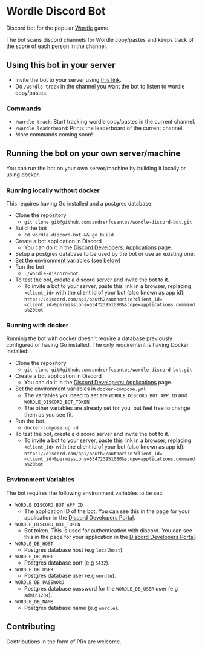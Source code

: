 # Wordle Discord Bot

Discord bot for the popular [Wordle](https://www.nytimes.com/games/wordle/index.html) game.

The bot scans discord channels for Wordle copy/pastes and keeps track of the score of each person in the channel.

## Using this bot in your server

* Invite the bot to your server using [this link](https://discord.com/api/oauth2/authorize?client_id=934221170897743882&permissions=534723951680&scope=applications.commands%20bot).
* Do `/wordle track` in the channel you want the bot to listen to wordle copy/pastes.

### Commands

* `/wordle track`: Start tracking wordle copy/pastes in the current channel.
* `/wordle leaderboard`: Prints the leaderboard of the current channel.
* More commands coming soon!

## Running the bot on your own server/machine

You can run the bot on your own server/machine by building it locally or using docker.

### Running locally without docker

This requires having Go installed and a postgres database:

* Clone the repository
  * `git clone git@github.com:andrerfcsantos/wordle-discord-bot.git`
* Build the bot
  * `cd wordle-discord-bot && go build`
* Create a bot application in Discord
  * You can do it in the [Discord Developers: Applications](https://discord.com/developers/applications/) page.
* Setup a postgres database to be used by the bot or use an existing one.
* Set the environment variables (see [below](#environment-variables))
* Run the bot
  * `./wordle-discord-bot`
* To test the bot, create a discord server and invite the bot to it.
  * To invite a bot to your server, paste this link in a browser, replacing `<client_id>` with the client id of your bot (also known as app id):
  `https://discord.com/api/oauth2/authorize?client_id=<client_id>&permissions=534723951680&scope=applications.commands%20bot`

### Running with docker

Running the bot with docker doesn't require a database previously configured or having Go installed.
The only requirement is having Docker installed:

* Clone the repository
  * `git clone git@github.com:andrerfcsantos/wordle-discord-bot.git`
* Create a bot application in Discord
  * You can do it in the [Discord Developers: Applications](https://discord.com/developers/applications/) page.
* Set the environment variables in `docker-compose.yml`
  * The variables you need to set are `WORDLE_DISCORD_BOT_APP_ID` and `WORDLE_DISCORD_BOT_TOKEN`
  * The other variables are already set for you, but feel free to change them as you see fit.
* Run the bot
  * `docker-compose up -d`
* To test the bot, create a discord server and invite the bot to it.
  * To invite a bot to your server, paste this link in a browser, replacing `<client_id>` with the client id of your bot (also known as app id):
    `https://discord.com/api/oauth2/authorize?client_id=<client_id>&permissions=534723951680&scope=applications.commands%20bot`

### Environment Variables

The bot requires the following environment variables to be set:

* `WORDLE_DISCORD_BOT_APP_ID`
  * The application ID of the bot.
  You can see this in the page for your application in the [Discord Developers Portal](https://discord.com/developers/applications).
* `WORDLE_DISCORD_BOT_TOKEN`
  * Bot token.
  This is used for authentication with discord.
  You can see this in the page for your application in the [Discord Developers Portal](https://discord.com/developers/applications).
* `WORDLE_DB_HOST`
  * Postgres database host (e.g `localhost`). 
* `WORDLE_DB_PORT`
  * Postgres database port (e.g `5432`). 
* `WORDLE_DB_USER`
  * Postgres database user (e.g `wordle`).
* `WORDLE_DB_PASSWORD`
  * Postgres database password for the `WORDLE_DB_USER` user (e.g `admin1234`).
* `WORDLE_DB_NAME`
  * Postgres database name (e.g `wordle`).

## Contributing

Contributions in the form of PRs are welcome.
